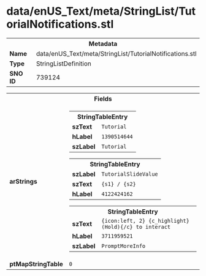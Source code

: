 <h1>data/enUS_Text/meta/StringList/TutorialNotifications.stl</h1><table><tr><th colspan="100%">Metadata</th></tr><tr><td><b>Name</b></td><td>data/enUS_Text/meta/StringList/TutorialNotifications.stl</td></tr><tr><td><b>Type</b></td><td>StringListDefinition</td></tr><tr><td><b>SNO ID</b></td><td>739124</td></tr></table>

<table><tr><th colspan="100%">Fields</th></tr><tr><td><b>arStrings</b></td><td><table><tr><th colspan="100%">StringTableEntry</th></tr><tr><td><b>szText</b></td><td><code>Tutorial</code></td></tr><tr><td><b>hLabel</b></td><td><code>1390514644</code></td></tr><tr><td><b>szLabel</b></td><td><code>Tutorial</code></td></tr></table>


<table><tr><th colspan="100%">StringTableEntry</th></tr><tr><td><b>szLabel</b></td><td><code>TutorialSlideValue</code></td></tr><tr><td><b>szText</b></td><td><code>{s1} / {s2}</code></td></tr><tr><td><b>hLabel</b></td><td><code>4122424162</code></td></tr></table>


<table><tr><th colspan="100%">StringTableEntry</th></tr><tr><td><b>szText</b></td><td><code>{icon:left, 2} {c_highlight}(Hold){/c} to interact</code></td></tr><tr><td><b>hLabel</b></td><td><code>3711959521</code></td></tr><tr><td><b>szLabel</b></td><td><code>PromptMoreInfo</code></td></tr></table>


</td></tr><tr><td><b>ptMapStringTable</b></td><td><code>0</code></td></tr></table>

